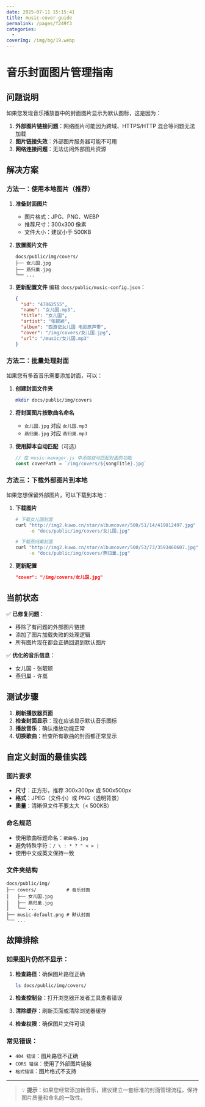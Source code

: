 ```yaml
---
date: 2025-07-11 15:15:41
title: music-cover-guide
permalink: /pages/f249f3
categories:
  - 
coverImg: /img/bg/19.webp
---
```

# 音乐封面图片管理指南

## 问题说明

如果您发现音乐播放器中的封面图片显示为默认图标，这是因为：

1. **外部图片链接问题**：网络图片可能因为跨域、HTTPS/HTTP 混合等问题无法加载
2. **图片链接失效**：外部图片服务器可能不可用
3. **网络连接问题**：无法访问外部图片资源

## 解决方案

### 方法一：使用本地图片（推荐）

1. **准备封面图片**

   - 图片格式：JPG、PNG、WEBP
   - 推荐尺寸：300x300 像素
   - 文件大小：建议小于 500KB

2. **放置图片文件**

   ```
   docs/public/img/covers/
   ├── 女儿国.jpg
   ├── 燕归巢.jpg
   └── ...
   ```

3. **更新配置文件** 编辑 `docs/public/music-config.json`：
   ```json
   {
     "id": "47062555",
     "name": "女儿国.mp3",
     "title": "女儿国",
     "artist": "张靓颖",
     "album": "西游记女儿国 电影原声带",
     "cover": "/img/covers/女儿国.jpg",
     "url": "/music/女儿国.mp3"
   }
   ```

### 方法二：批量处理封面

如果您有多首音乐需要添加封面，可以：

1. **创建封面文件夹**

   ```bash
   mkdir docs/public/img/covers
   ```

2. **将封面图片按歌曲名命名**

   - `女儿国.jpg` 对应 `女儿国.mp3`
   - `燕归巢.jpg` 对应 `燕归巢.mp3`

3. **使用脚本自动匹配**（可选）
   ```javascript
   // 在 music-manager.js 中添加自动匹配封面的功能
   const coverPath = `/img/covers/${songTitle}.jpg`
   ```

### 方法三：下载外部图片到本地

如果您想保留外部图片，可以下载到本地：

1. **下载图片**

   ```bash
   # 下载女儿国封面
   curl "http://img2.kuwo.cn/star/albumcover/500/51/14/419812497.jpg" \
        -o "docs/public/img/covers/女儿国.jpg"

   # 下载燕归巢封面
   curl "http://img2.kuwo.cn/star/albumcover/500/53/73/3593460607.jpg" \
        -o "docs/public/img/covers/燕归巢.jpg"
   ```

2. **更新配置**
   ```json
   "cover": "/img/covers/女儿国.jpg"
   ```

## 当前状态

✅ **已修复问题**：

- 移除了有问题的外部图片链接
- 添加了图片加载失败的处理逻辑
- 所有图片现在都会正确回退到默认图片

✅ **优化的音乐信息**：

- 女儿国 - 张靓颖
- 燕归巢 - 许嵩

## 测试步骤

1. **刷新播放器页面**
2. **检查封面显示**：现在应该显示默认音乐图标
3. **播放音乐**：确认播放功能正常
4. **切换歌曲**：检查所有歌曲的封面都正常显示

## 自定义封面的最佳实践

### 图片要求

- **尺寸**：正方形，推荐 300x300px 或 500x500px
- **格式**：JPEG（文件小）或 PNG（透明背景）
- **质量**：清晰但文件不要太大（< 500KB）

### 命名规范

- 使用歌曲标题命名：`歌曲名.jpg`
- 避免特殊字符：`/ \ : * ? " < > |`
- 使用中文或英文保持一致

### 文件夹结构

```
docs/public/img/
├── covers/           # 音乐封面
│   ├── 女儿国.jpg
│   ├── 燕归巢.jpg
│   └── ...
├── music-default.png # 默认封面
└── ...
```

## 故障排除

### 如果图片仍然不显示：

1. **检查路径**：确保图片路径正确

   ```bash
   ls docs/public/img/covers/
   ```

2. **检查控制台**：打开浏览器开发者工具查看错误
3. **清除缓存**：刷新页面或清除浏览器缓存
4. **检查权限**：确保图片文件可读

### 常见错误：

- `404 错误`：图片路径不正确
- `CORS 错误`：使用了外部图片链接
- `格式错误`：图片格式不支持

---

> 💡 **提示**：如果您经常添加新音乐，建议建立一套标准的封面管理流程，保持图片质量和命名的一致性。

